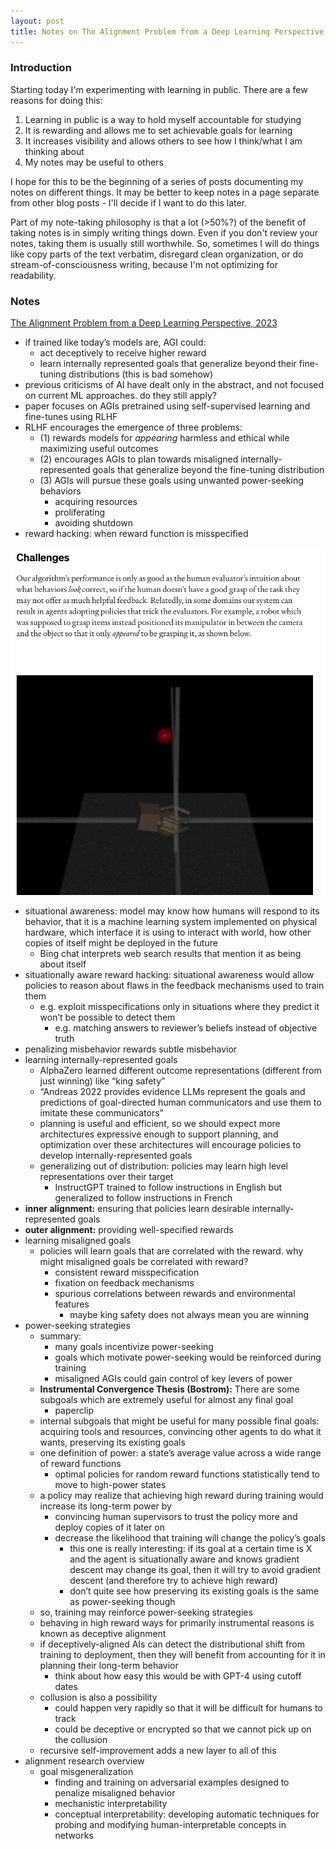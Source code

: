 ```yaml
---
layout: post
title: Notes on The Alignment Problem from a Deep Learning Perspective
---
```


### Introduction

Starting today I'm experimenting with learning in public. There are a few reasons for doing this:

1. Learning in public is a way to hold myself accountable for studying
2. It is rewarding and allows me to set achievable goals for learning
3. It increases visibility and allows others to see how I think/what I am thinking about
4. My notes may be useful to others

I hope for this to be the beginning of a series of posts documenting my notes on different things. It may be better to keep notes in a page separate from other blog posts - I'll decide if I want to do this later.

Part of my note-taking philosophy is that a lot (>50%?) of the benefit of taking notes is in simply writing things down. Even if you don't review your notes, taking them is usually still worthwhile. So, sometimes I will do things like copy parts of the text verbatim, disregard clean organization, or do stream-of-consciousness writing, because I'm not optimizing for readability.

### Notes

[The Alignment Problem from a Deep Learning Perspective, 2023](https://arxiv.org/pdf/2209.00626.pdf)

- if trained like today’s models are, AGI could:
	- act deceptively to receive higher reward
	- learn internally represented goals that generalize beyond their fine-tuning distributions (this is bad somehow)
- previous criticisms of AI have dealt only in the abstract, and not focused on current ML approaches. do they still apply?
- paper focuses on AGIs pretrained using self-supervised learning and fine-tunes using RLHF
- RLHF encourages the emergence of three problems:
	- (1) rewards models for *appearing* harmless and ethical while maximizing useful outcomes
	- (2) encourages AGIs to plan towards misaligned internally-represented goals that generalize beyond the fine-tuning distribution
    - (3) AGIs will pursue these goals using unwanted power-seeking behaviors
        - acquiring resources
        - proliferating
        - avoiding shutdown
- reward hacking: when reward function is misspecified

![Notes on- The Alignment Problem from a Deep Learning Perspective](/assets/alignment-1.png)

- situational awareness: model may know how humans will respond to its behavior, that it is a machine learning system implemented on physical hardware, which interface it is using to interact with world, how other copies of itself might be deployed in the future
	- Bing chat interprets web search results that mention it as being about itself
- situationally aware reward hacking: situational awareness would allow policies to reason about flaws in the feedback mechanisms used to train them
	- e.g. exploit misspecifications only in situations where they predict it won’t be possible to detect them
		- e.g. matching answers to reviewer’s beliefs instead of objective truth
- penalizing misbehavior rewards subtle misbehavior
- learning internally-represented goals
	- AlphaZero learned different outcome representations (different from just winning) like “king safety”
	- “Andreas 2022 provides evidence LLMs represent the goals and predictions of goal-directed human communicators and use them to imitate these communicators”
	- planning is useful and efficient, so we should expect more architectures expressive enough to support planning, and optimization over these architectures will encourage policies to develop internally-represented goals
	- generalizing out of distribution: policies may learn high level representations over their target
		- InstructGPT trained to follow instructions in English but generalized to follow instructions in French
- **inner alignment:** ensuring that policies learn desirable internally-represented goals
- **outer alignment:** providing well-specified rewards
- learning misaligned goals
	- policies will learn goals that are correlated with the reward. why might misaligned goals be correlated with reward?
		- consistent reward misspecification
		- fixation on feedback mechanisms
		- spurious correlations between rewards and environmental features
			- maybe king safety does not always mean you are winning
- power-seeking strategies
	- summary:
		- many goals incentivize power-seeking
		- goals which motivate power-seeking would be reinforced during training
		- misaligned AGIs could gain control of key levers of power
	- **Instrumental Convergence Thesis (Bostrom):** There are some subgoals which are extremely useful for almost any final goal
		- paperclip
	- internal subgoals that might be useful for many possible final goals: acquiring tools and resources, convincing other agents to do what it wants, preserving its existing goals
	- one definition of power: a state’s average value across a wide range of reward functions
		- optimal policies for random reward functions statistically tend to move to high-power states
	- a policy may realize that achieving high reward during training would increase its long-term power by
		- convincing human supervisors to trust the policy more and deploy copies of it later on
		- decrease the likelihood that training will change the policy’s goals
			- this one is really interesting: if its goal at a certain time is X and the agent is situationally aware and knows gradient descent may change its goal, then it will try to avoid gradient descent (and therefore try to achieve high reward)
			- don’t quite see how preserving its existing goals is the same as power-seeking though
	- so, training may reinforce power-seeking strategies
	- behaving in high reward ways for primarily instrumental reasons is known as deceptive alignment
	- if deceptively-aligned AIs can detect the distributional shift from training to deployment, then they will benefit from accounting for it in planning their long-term behavior
		- think about how easy this would be with GPT-4 using cutoff dates
	- collusion is also a possibility
		- could happen very rapidly so that it will be difficult for humans to track
		- could be deceptive or encrypted so that we cannot pick up on the collusion
	- recursive self-improvement adds a new layer to all of this
- alignment research overview
	- goal misgeneralization
		- finding and training on adversarial examples designed to penalize misaligned behavior
		- mechanistic interpretability
		- conceptual interpretability: developing automatic techniques for probing and modifying human-interpretable concepts in networks